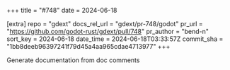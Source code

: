 +++
title = "#748"
date = 2024-06-18

[extra]
repo = "gdext"
docs_rel_url = "gdext/pr-748/godot"
pr_url = "https://github.com/godot-rust/gdext/pull/748"
pr_author = "bend-n"
sort_key = 2024-06-18
date_time = 2024-06-18T03:33:57Z
commit_sha = "1bb8deeb96397241f79d45a4aa965cdae4713977"
+++

 Generate documentation from doc comments

